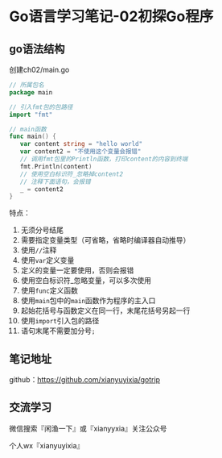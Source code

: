 # Go语言学习笔记-02初探Go程序

## go语法结构

创建ch02/main.go

```go
// 所属包名
package main

// 引入fmt包的包路径
import "fmt"

// main函数
func main() {
   var content string = "hello world"
   var content2 = "不使用这个变量会报错"
   // 调用fmt包里的Println函数，打印content的内容到终端
   fmt.Println(content)
   // 使用空白标识符_忽略掉content2
   // 注释下面语句，会报错
   _ = content2
}
```

特点：

1. 无须分号结尾
2. 需要指定变量类型（可省略，省略时编译器自动推导）
3. 使用`//`注释
4. 使用`var`定义变量
5. 定义的变量一定要使用，否则会报错
6. 使用空白标识符_忽略变量，可以多次使用
7. 使用`func`定义函数
8. 使用`main`包中的`main`函数作为程序的主入口
9. 起始花括号与函数定义在同一行，末尾花括号另起一行
10. 使用`import`引入包的路径
11. 语句末尾不需要加分号`;`

## 笔记地址

github：https://github.com/xianyuyixia/gotrip

## 交流学习

微信搜索『闲渔一下』或『xianyyxia』关注公众号

个人wx『xianyuyixia』